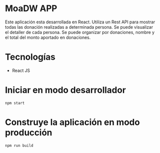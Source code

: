 # MoaDW APP

Este aplicación esta desarrollada en React. Utiliza un Rest API para mostrar todas las donación realizadas a determinada persona. Se puede visualizar el detaller de cada persona. Se puede organizar por donaciones, nombre y el total del monto aportado en donaciones.

# Tecnologías 
- React JS

# Iniciar en modo desarrollador
`npm start`

# Construye la aplicación en modo producción
`npm run build`

